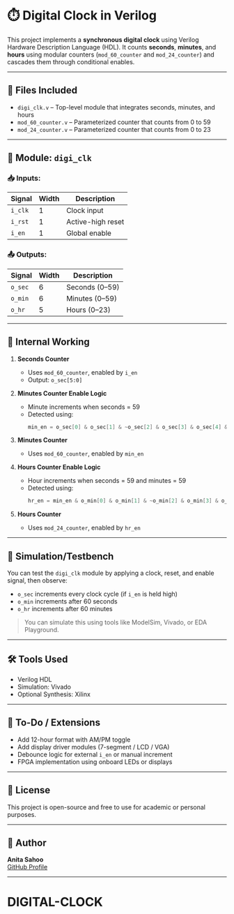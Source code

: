 # ⏱️ Digital Clock in Verilog

This project implements a **synchronous digital clock** using Verilog Hardware Description Language (HDL). It counts **seconds**, **minutes**, and **hours** using modular counters (`mod_60_counter` and `mod_24_counter`) and cascades them through conditional enables.

---

## 📁 Files Included

- `digi_clk.v` – Top-level module that integrates seconds, minutes, and hours
- `mod_60_counter.v` – Parameterized counter that counts from 0 to 59
- `mod_24_counter.v` – Parameterized counter that counts from 0 to 23

---

## 🧠 Module: `digi_clk`

### 📥 Inputs:
| Signal | Width | Description        |
|--------|-------|--------------------|
| `i_clk` | 1     | Clock input        |
| `i_rst` | 1     | Active-high reset  |
| `i_en`  | 1     | Global enable      |

### 📤 Outputs:
| Signal | Width | Description     |
|--------|-------|-----------------|
| `o_sec` | 6     | Seconds (0–59)  |
| `o_min` | 6     | Minutes (0–59)  |
| `o_hr`  | 5     | Hours (0–23)    |

---

## 🔄 Internal Working

1. **Seconds Counter**  
   - Uses `mod_60_counter`, enabled by `i_en`
   - Output: `o_sec[5:0]`

2. **Minutes Counter Enable Logic**  
   - Minute increments when seconds = 59  
   - Detected using:
     ```verilog
     min_en = o_sec[0] & o_sec[1] & ~o_sec[2] & o_sec[3] & o_sec[4] & o_sec[5];
     ```

3. **Minutes Counter**  
   - Uses `mod_60_counter`, enabled by `min_en`

4. **Hours Counter Enable Logic**  
   - Hour increments when seconds = 59 and minutes = 59  
   - Detected using:
     ```verilog
     hr_en = min_en & o_min[0] & o_min[1] & ~o_min[2] & o_min[3] & o_min[4] & o_min[5];
     ```

5. **Hours Counter**  
   - Uses `mod_24_counter`, enabled by `hr_en`

---

## 🧪 Simulation/Testbench

You can test the `digi_clk` module by applying a clock, reset, and enable signal, then observe:
- `o_sec` increments every clock cycle (if `i_en` is held high)
- `o_min` increments after 60 seconds
- `o_hr` increments after 60 minutes

> You can simulate this using tools like ModelSim, Vivado, or EDA Playground.

---

## 🛠️ Tools Used

- Verilog HDL
- Simulation: Vivado
- Optional Synthesis: Xilinx

---

## 📌 To-Do / Extensions

- Add 12-hour format with AM/PM toggle
- Add display driver modules (7-segment / LCD / VGA)
- Debounce logic for external `i_en` or manual increment
- FPGA implementation using onboard LEDs or displays

---

## 📝 License

This project is open-source and free to use for academic or personal purposes.

---

## 🙋 Author

**Anita Sahoo**  
[GitHub Profile](https://github.com/AnitaSahoo2002)

---

# DIGITAL-CLOCK
